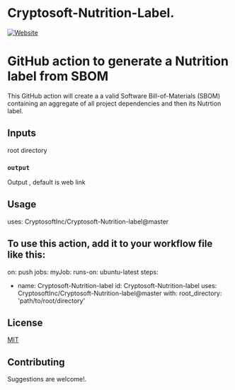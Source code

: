 # Cryptosoft-Nutrition-Label.

[![Website](https://img.shields.io/badge/https://-sbom.cryptosoft.com-blue.svg)](https://sbom.cryptosoft.com)



# GitHub action to generate a Nutrition label from SBOM

This GitHub action will create a a valid Software Bill-of-Materials (SBOM) containing an aggregate of all project dependencies and then its Nutrtion label.


## Inputs

root directory

### `output`

Output , default is web link

## Usage

uses: CryptosoftInc/Cryptosoft-Nutrition-label@master

## To use this action, add it to your workflow file like this:
on: push
jobs:
myJob:
runs-on: ubuntu-latest
steps:
- name: Cryptosoft-Nutrition-label
id: Cryptosoft-Nutrition-label
uses: CryptosoftInc/Cryptosoft-Nutrition-label@master
with:
  root_directory: 'path/to/root/directory'
  
## License

[MIT](LICENSE.md)

## Contributing

Suggestions are welcome!.
